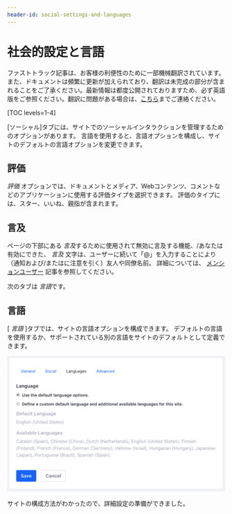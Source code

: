 ```yaml
---
header-id: social-settings-and-languages
---
```


# 社会的設定と言語

<p class="alert alert-info"><span class="wysiwyg-color-blue120">ファストトラック記事は、お客様の利便性のために一部機械翻訳されています。また、ドキュメントは頻繁に更新が加えられており、翻訳は未完成の部分が含まれることをご了承ください。最新情報は都度公開されておりますため、必ず英語版をご参照ください。翻訳に問題がある場合は、<a href="mailto:support-content-jp@liferay.com">こちら</a>までご連絡ください。</span></p>

[TOC levels=1-4]

[ソーシャル]タブには、サイトでのソーシャルインタラクションを管理するためのオプションがあります。 言語を使用すると、言語オプションを構成し、サイトのデフォルトの言語オプションを変更できます。

## 評価

*評価* オプションでは、ドキュメントとメディア、Webコンテンツ、コメントなどのアプリケーションに使用する評価タイプを選択できます。 評価のタイプには、スター、いいね、親指が含まれます。

## 言及

ページの下部にある *言及*するために使用されて無効に言及する機能、/あなたは有効にできた、 *言及* 文字は、ユーザーに続いて「@」を入力することにより（通知および/またはに注意を引く）友人や同僚名前。 詳細については、 [メンションユーザー](/docs/7-1/user/-/knowledge_base/u/mentioning-users) 記事を参照してください。

次のタブは *言語*です。

## 言語

[ *言語* ]タブでは、サイトの言語オプションを構成できます。 デフォルトの言語を使用するか、サポートされている別の言語をサイトのデフォルトとして定義できます。

![図1：サイトにGoogleアナリティクスを設定するのは非常に簡単です。GoogleアナリティクスにサインアップしてIDを受け取り、それをGoogleアナリティクスIDフィールドに入力します。](../../../../images/site-language.png)

サイトの構成方法がわかったので、詳細設定の準備ができました。
